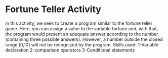 # Fortune Teller Activity

In this activity, we seek to create a program similar to the fortune teller game. Here, you can assign a value to the variable fortune and, with that, the program would present an adequate answer according to the number (containing three possible answers). However, a number outside the closed range [0,10] will not be recognized by the program.
Skills used:
 1-Variable declaration
 2-comparison operators
 3-Conditional statements

